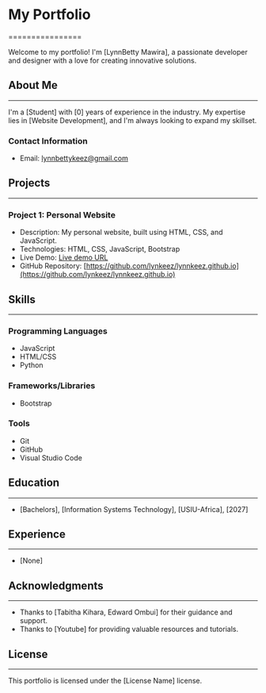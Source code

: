 # My Portfolio
================

Welcome to my portfolio! I'm [LynnBetty Mawira], a passionate developer and designer with a love for creating innovative solutions.

## About Me
-----------

I'm a [Student] with [0] years of experience in the industry. My expertise lies in [Website Development], and I'm always looking to expand my skillset.

### Contact Information

* Email: [lynnbettykeez@gmail.com](lynnbettykeez@gmail.com)

## Projects
----------

### Project 1: Personal Website

* Description: My personal website, built using HTML, CSS, and JavaScript.
* Technologies: HTML, CSS, JavaScript, Bootstrap
* Live Demo: [Live demo URL](https://yourwebsite.com/)
* GitHub Repository: [https://github.com/lynkeez/lynnkeez.github.io](https://github.com/lynkeez/lynnkeez.github.io)

## Skills
---------

### Programming Languages

* JavaScript
* HTML/CSS
* Python

### Frameworks/Libraries

* Bootstrap

### Tools

* Git
* GitHub
* Visual Studio Code

## Education
------------

* [Bachelors], [Information Systems Technology], [USIU-Africa], [2027]

## Experience
-------------

* [None]

## Acknowledgments
---------------

* Thanks to [Tabitha Kihara, Edward Ombui] for their guidance and support.
* Thanks to [Youtube] for providing valuable resources and tutorials.

## License
-------

This portfolio is licensed under the [License Name] license.
